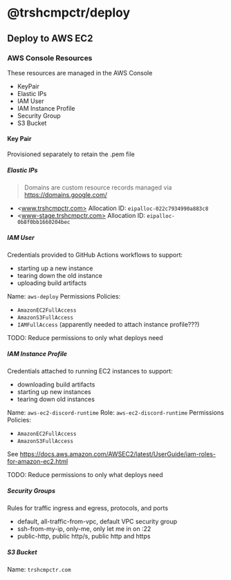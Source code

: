 # @trshcmpctr/deploy

## Deploy to AWS EC2

### AWS Console Resources

These resources are managed in the AWS Console

* KeyPair
* Elastic IPs
* IAM User
* IAM Instance Profile
* Security Group
* S3 Bucket

#### Key Pair

Provisioned separately to retain the .pem file

##### Elastic IPs

> Domains are custom resource records managed via <https://domains.google.com/>

* <www.trshcmpctr.com>
Allocation ID: `eipalloc-022c7934990a883c8`
* <www-stage.trshcmpctr.com>
Allocation ID: `eipalloc-0b8f0bb1660204bec`

##### IAM User

Credentials provided to GitHub Actions workflows to support:

* starting up a new instance
* tearing down the old instance
* uploading build artifacts

Name: `aws-deploy`
Permissions Policies:

* `AmazonEC2FullAccess`
* `AmazonS3FullAccess`
* `IAMFullAccess` (apparently needed to attach instance profile???)

TODO: Reduce permissions to only what deploys need

##### IAM Instance Profile

Credentials attached to running EC2 instances to support:

* downloading build artifacts
* starting up new instances
* tearing down old instances

Name: `aws-ec2-discord-runtime`
Role: `aws-ec2-discord-runtime`
Permissions Policies:

* `AmazonEC2FullAccess`
* `AmazonS3FullAccess`

See <https://docs.aws.amazon.com/AWSEC2/latest/UserGuide/iam-roles-for-amazon-ec2.html>

TODO: Reduce permissions to only what deploys need

##### Security Groups

Rules for traffic ingress and egress, protocols, and ports

* default, all-traffic-from-vpc, default VPC security group
* ssh-from-my-ip, only-me, only let me in on :22
* public-http, public http/s, public http and https

##### S3 Bucket

Name: `trshcmpctr.com`
